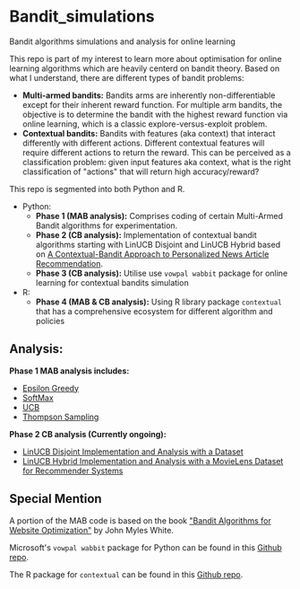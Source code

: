 # Bandit_simulations
Bandit algorithms simulations and analysis for online learning

This repo is part of my interest to learn more about optimisation for online learning algorithms which are heavily centerd on bandit theory. Based on what I understand, there are different types of bandit problems:
- __Multi-armed bandits:__ Bandits arms are inherently non-differentiable except for their inherent reward function. For multiple arm bandits, the objective is to determine the bandit with the highest reward function via online learning, which is a classic explore-versus-exploit problem.
- __Contextual bandits:__ Bandits with features (aka context) that interact differently with different actions. Different contextual features will require different actions to return the reward. This can be perceived as a classification problem: given input features aka context, what is the right classification of "actions" that will return high accuracy/reward?

This repo is segmented into both Python and R.
- Python: 
    - __Phase 1 (MAB analysis):__ 
    Comprises coding of certain Multi-Armed Bandit algorithms for experimentation.
    - __Phase 2 (CB analysis):__ 
    Implementation of contextual bandit algorithms starting with LinUCB Disjoint and LinUCB Hybrid based on [A Contextual-Bandit Approach to Personalized News Article Recommendation](https://arxiv.org/pdf/1003.0146.pdf). 
    - __Phase 3 (CB analysis):__ Utilise use `vowpal wabbit` package for online learning for contextual bandits simulation
- R: 
    - __Phase 4 (MAB & CB analysis):__ Using R library package `contextual` that has a comprehensive ecosystem for different algorithm and policies

## Analysis:

__Phase 1 MAB analysis includes:__
- [Epsilon Greedy](https://github.com/kfoofw/bandit_simulations/blob/master/python/multiarmed_bandits/analysis/eps-greedy.md)
- [SoftMax](https://github.com/kfoofw/bandit_simulations/blob/master/python/multiarmed_bandits/analysis/softmax.md)
- [UCB](https://github.com/kfoofw/bandit_simulations/blob/master/python/multiarmed_bandits/analysis/ucb.md)
- [Thompson Sampling](https://github.com/kfoofw/bandit_simulations/blob/master/python/multiarmed_bandits/analysis/ts.md)

__Phase 2 CB analysis (Currently ongoing):__
- [LinUCB Disjoint Implementation and Analysis with a Dataset](https://github.com/kfoofw/bandit_simulations/blob/master/python/contextual_bandits/analysis/linUCB%20disjoint%20implementation%20and%20analysis.md)
- [LinUCB Hybrid Implementation and Analysis with a MovieLens Dataset for Recommender Systems](https://github.com/kfoofw/bandit_simulations/blob/master/python/contextual_bandits/analysis/linUCB%20hybrid%20implementation%20and%20analysis.md)


## Special Mention
A portion of the MAB code is based on the book ["Bandit Algorithms for Website Optimization"](https://www.oreilly.com/library/view/bandit-algorithms-for/9781449341565/) by John Myles White.

Microsoft's `vowpal wabbit` package for Python can be found in this [Github repo](https://github.com/VowpalWabbit/vowpal_wabbit).

The R package for `contextual` can be found in this [Github repo](https://github.com/Nth-iteration-labs/contextual).



